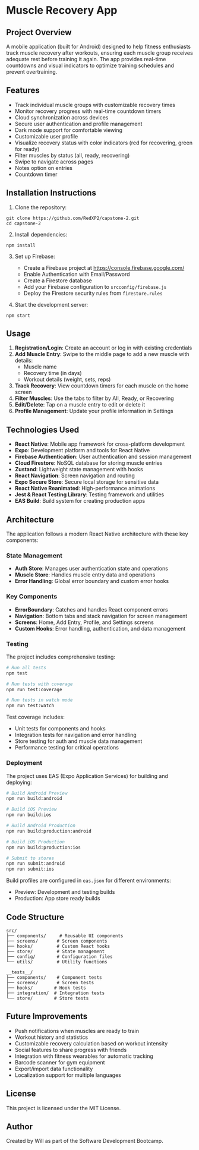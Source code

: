 # Muscle Recovery App

## Project Overview
A mobile application (built for Android) designed to help fitness enthusiasts track muscle recovery after workouts, ensuring each muscle group receives adequate rest before training it again. The app provides real-time countdowns and visual indicators to optimize training schedules and prevent overtraining.

## Features
- Track individual muscle groups with customizable recovery times
- Monitor recovery progress with real-time countdown timers
- Cloud synchronization across devices
- Secure user authentication and profile management
- Dark mode support for comfortable viewing
- Customizable user profile
- Visualize recovery status with color indicators (red for recovering, green for ready)
- Filter muscles by status (all, ready, recovering)
- Swipe to navigate across pages
- Notes option on entries
- Countdown timer

## Installation Instructions
1. Clone the repository:
```
git clone https://github.com/RedXP2/capstone-2.git
cd capstone-2
```

2. Install dependencies:
```
npm install
```

3. Set up Firebase:
   - Create a Firebase project at https://console.firebase.google.com/
   - Enable Authentication with Email/Password
   - Create a Firestore database
   - Add your Firebase configuration to `srcconfig/firebase.js`
   - Deploy the Firestore security rules from `firestore.rules`

4. Start the development server:
```
npm start
```

## Usage
1. **Registration/Login**: Create an account or log in with existing credentials
2. **Add Muscle Entry**: Swipe to the middle page to add a new muscle with details:
   - Muscle name
   - Recovery time (in days)
   - Workout details (weight, sets, reps)
3. **Track Recovery**: View countdown timers for each muscle on the home screen
4. **Filter Muscles**: Use the tabs to filter by All, Ready, or Recovering
5. **Edit/Delete**: Tap on a muscle entry to edit or delete it
6. **Profile Management**: Update your profile information in Settings

## Technologies Used
- **React Native**: Mobile app framework for cross-platform development
- **Expo**: Development platform and tools for React Native
- **Firebase Authentication**: User authentication and session management
- **Cloud Firestore**: NoSQL database for storing muscle entries
- **Zustand**: Lightweight state management with hooks
- **React Navigation**: Screen navigation and routing
- **Expo Secure Store**: Secure local storage for sensitive data
- **React Native Reanimated**: High-performance animations
- **Jest & React Testing Library**: Testing framework and utilities
- **EAS Build**: Build system for creating production apps

## Architecture
The application follows a modern React Native architecture with these key components:

### State Management
- **Auth Store**: Manages user authentication state and operations
- **Muscle Store**: Handles muscle entry data and operations
- **Error Handling**: Global error boundary and custom error hooks

### Key Components
- **ErrorBoundary**: Catches and handles React component errors
- **Navigation**: Bottom tabs and stack navigation for screen management
- **Screens**: Home, Add Entry, Profile, and Settings screens
- **Custom Hooks**: Error handling, authentication, and data management

### Testing
The project includes comprehensive testing:
```bash
# Run all tests
npm test

# Run tests with coverage
npm run test:coverage

# Run tests in watch mode
npm run test:watch
```

Test coverage includes:
- Unit tests for components and hooks
- Integration tests for navigation and error handling
- Store testing for auth and muscle data management
- Performance testing for critical operations

### Deployment
The project uses EAS (Expo Application Services) for building and deploying:

```bash
# Build Android Preview
npm run build:android

# Build iOS Preview
npm run build:ios

# Build Android Production
npm run build:production:android

# Build iOS Production
npm run build:production:ios

# Submit to stores
npm run submit:android
npm run submit:ios
```

Build profiles are configured in `eas.json` for different environments:
- Preview: Development and testing builds
- Production: App store ready builds

## Code Structure
```
src/
├── components/     # Reusable UI components
├── screens/       # Screen components
├── hooks/         # Custom React hooks
├── store/         # State management
├── config/        # Configuration files
└── utils/         # Utility functions

__tests__/
├── components/    # Component tests
├── screens/       # Screen tests
├── hooks/        # Hook tests
├── integration/  # Integration tests
└── store/        # Store tests
```

## Future Improvements
- Push notifications when muscles are ready to train
- Workout history and statistics
- Customizable recovery calculation based on workout intensity
- Social features to share progress with friends
- Integration with fitness wearables for automatic tracking
- Barcode scanner for gym equipment
- Export/import data functionality
- Localization support for multiple languages

## License
This project is licensed under the MIT License.

## Author
Created by Will as part of the Software Development Bootcamp.
